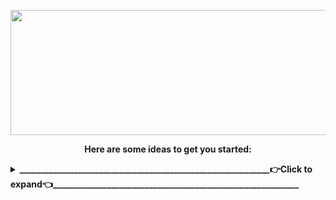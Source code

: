 <p align="center">
<img src="https://www.linkpicture.com/q/Hi-There.png" width="600" height="200" />
</p>

<p align="center"><b>
Here are some ideas to get you started:
</b>
</p>

<details>
 <summary><b>____________________________________________________________👉Click to expand👈___________________________________________________________</b></summary>

- 🔭 <b> I’m currently working on ... </b> Make world great place again 🌍
- 🌱 <b> I’m currently learning ... </b> What do you want to teach me ❓ 
- 👯 <b> I’m looking to collaborate on ... </b> 👀👀 👂👂 
- 🤔 <b> I’m looking for help with ................. </b> 
- 💬 <b> Ask me about ... </b> Anything
- 📫 <b> How to reach me: ... </b> [![Linkedin Badge](https://img.shields.io/badge/-Murat-0e76a8?style=flat&labelColor=0e76a8&logo=linkedin&logoColor=white)](https://www.linkedin.com/in/muratilgun/) [![Mail Badge](https://img.shields.io/badge/-muratilgun-c0392b?style=flat&labelColor=c0392b&logo=gmail&logoColor=white)](mailto:muratilgun34@gmail.com)
- 😄 <b> Pronouns: ...  </b> Muro/Murat (Şahsına münasır) 
- ⚡ <b> Fun fact: ... </b> I tried to write all of  this at 2:20 at midnight 
<p align="center">
<img alt=".Net" src="https://img.shields.io/badge/.NET-5C2D91?style=for-the-badge&logo=.net&logoColor=white"/> 	<img alt="C#" src="https://img.shields.io/badge/c%23-%23239120.svg?&style=for-the-badge&logo=c-sharp&logoColor=white"/>
</p> 

</details>


